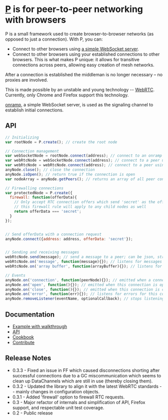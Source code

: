 # <a href="http://unsetbit.com/p">P</a> is for peer-to-peer networking with browsers

P is a small framework used to create browser-to-browser networks (as opposed to just a connection). With P, you can:

* Connect to other browsers using [a simple WebSocket server](https://github.com/unsetbit/onramp).
* Connect to other browsers using your established connections to other browsers. This is what makes P unique: it allows for transitive connections across peers, allowing easy creation of mesh networks.

After a connection is established the middleman is no longer necessary – no proxies are involved.

This is made possible by an unstable and young technology -- [WebRTC](http://www.webrtc.org/).
Currently, only Chrome and Firefox support this technology.

[onramp](https://github.com/unsetbit/onramp), a simple WebSocket server, is used as the signaling channel
to establish initial connections.

## API
```javascript
// Initializing
var rootNode = P.create(); // create the root node

// Connection management
var webSocketNode = rootNode.connect(address); // connect to an onramp WebSocket server
var webRtcNode = webSocketNode.connect(address); // connect to a peer using an onramp connection
var webRtcNode = webRtcNode.connect(address); // connect to a peer using an existing peer connection
anyNode.close(); // close the connection
anyNode.isOpen(); // return true if the connection is open
var nodeArray = anyNode.getPeers(); // returns an array of all peer connections

// Firewalling connections
var protectedNode = P.create({
  firewall: function(offerData){
    // Only accept RTC connection offers which send 'secret' as the offer data
    // this firewall rule will apply to any child nodes as well
    return offerData === 'secret';
  }
});


// Send offerData with a connection request
anyNode.connect({address: address, offerData: 'secret'});


// Sending and receiving messages
webRtcNode.send(message); // send a message to a peer; can be json, string, or arraybuffer
webRtcNode.on('message', function(message){}); // listens for messages from a peer
webRtcNode.on('array buffer', function(arrayBuffer){}); // listens for array buffers from a peer

// Events
anyNode.on('connection', function(peerNode){}); // emitted when a connection is made via this peer
anyNode.on('open', function(){}); // emitted when this connection is open and ready
anyNode.on('close', function(){}); // emitted when this connection is closed
anyNode.on('error', function(err){}); // listens for errors for this connection
anyNode.removeListener(eventName, optionalCallback); // stops listening to an event
```


## Documentation
* [Example with walkthrough](http://unsetbit.com/p/#walkthrough)
* [API](http://unsetbit.com/p/#use)
* [Cookbook](http://unsetbit.com/p/#cookbook)
* [Contribute](http://unsetbit.com/p/#contribute)

## Release Notes
* 0.3.3 - Fixed an issue in FF which caused disconnections shorting after successful connections due to a GC miscommunication which seems to clean up DataChannels which are still in use (thereby closing them).
* 0.3.2 - Updated the library to align it with the latest WebRTC standards -- mainly changes in configuration objects.
* 0.3.1 - Added 'firewall' option to firewall RTC requests.
* 0.3 - Major refactor of internals and simplification of API, Firefox support, and respectable unit test coverage.
* 0.2 - Public release
